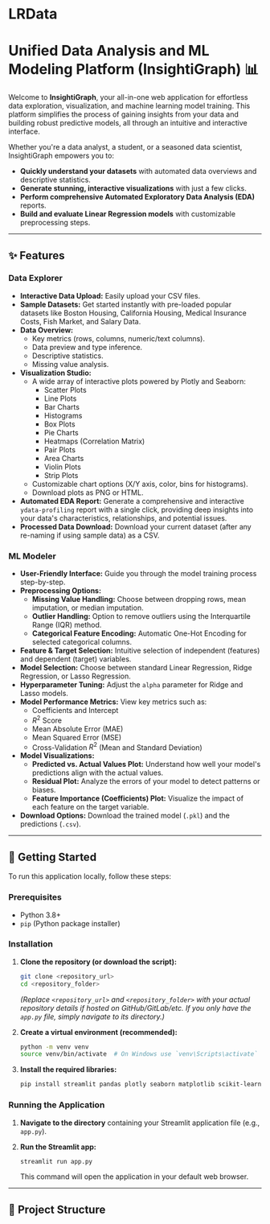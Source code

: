 # LRData

# Unified Data Analysis and ML Modeling Platform (InsightiGraph) 📊

Welcome to **InsightiGraph**, your all-in-one web application for effortless data exploration, visualization, and machine learning model training. This platform simplifies the process of gaining insights from your data and building robust predictive models, all through an intuitive and interactive interface.

Whether you're a data analyst, a student, or a seasoned data scientist, InsightiGraph empowers you to:

* **Quickly understand your datasets** with automated data overviews and descriptive statistics.
* **Generate stunning, interactive visualizations** with just a few clicks.
* **Perform comprehensive Automated Exploratory Data Analysis (EDA)** reports.
* **Build and evaluate Linear Regression models** with customizable preprocessing steps.

---

## ✨ Features

### Data Explorer

* **Interactive Data Upload:** Easily upload your CSV files.
* **Sample Datasets:** Get started instantly with pre-loaded popular datasets like Boston Housing, California Housing, Medical Insurance Costs, Fish Market, and Salary Data.
* **Data Overview:**
    * Key metrics (rows, columns, numeric/text columns).
    * Data preview and type inference.
    * Descriptive statistics.
    * Missing value analysis.
* **Visualization Studio:**
    * A wide array of interactive plots powered by Plotly and Seaborn:
        * Scatter Plots
        * Line Plots
        * Bar Charts
        * Histograms
        * Box Plots
        * Pie Charts
        * Heatmaps (Correlation Matrix)
        * Pair Plots
        * Area Charts
        * Violin Plots
        * Strip Plots
    * Customizable chart options (X/Y axis, color, bins for histograms).
    * Download plots as PNG or HTML.
* **Automated EDA Report:** Generate a comprehensive and interactive `ydata-profiling` report with a single click, providing deep insights into your data's characteristics, relationships, and potential issues.
* **Processed Data Download:** Download your current dataset (after any re-naming if using sample data) as a CSV.

### ML Modeler

* **User-Friendly Interface:** Guide you through the model training process step-by-step.
* **Preprocessing Options:**
    * **Missing Value Handling:** Choose between dropping rows, mean imputation, or median imputation.
    * **Outlier Handling:** Option to remove outliers using the Interquartile Range (IQR) method.
    * **Categorical Feature Encoding:** Automatic One-Hot Encoding for selected categorical columns.
* **Feature & Target Selection:** Intuitive selection of independent (features) and dependent (target) variables.
* **Model Selection:** Choose between standard Linear Regression, Ridge Regression, or Lasso Regression.
* **Hyperparameter Tuning:** Adjust the `alpha` parameter for Ridge and Lasso models.
* **Model Performance Metrics:** View key metrics such as:
    * Coefficients and Intercept
    * $R^2$ Score
    * Mean Absolute Error (MAE)
    * Mean Squared Error (MSE)
    * Cross-Validation $R^2$ (Mean and Standard Deviation)
* **Model Visualizations:**
    * **Predicted vs. Actual Values Plot:** Understand how well your model's predictions align with the actual values.
    * **Residual Plot:** Analyze the errors of your model to detect patterns or biases.
    * **Feature Importance (Coefficients) Plot:** Visualize the impact of each feature on the target variable.
* **Download Options:** Download the trained model (`.pkl`) and the predictions (`.csv`).

---

## 🚀 Getting Started

To run this application locally, follow these steps:

### Prerequisites

* Python 3.8+
* `pip` (Python package installer)

### Installation

1.  **Clone the repository (or download the script):**

    ```bash
    git clone <repository_url>
    cd <repository_folder>
    ```

    *(Replace `<repository_url>` and `<repository_folder>` with your actual repository details if hosted on GitHub/GitLab/etc. If you only have the `app.py` file, simply navigate to its directory.)*

2.  **Create a virtual environment (recommended):**

    ```bash
    python -m venv venv
    source venv/bin/activate  # On Windows use `venv\Scripts\activate`
    ```

3.  **Install the required libraries:**

    ```bash
    pip install streamlit pandas plotly seaborn matplotlib scikit-learn ydata-profiling
    ```

### Running the Application

1.  **Navigate to the directory** containing your Streamlit application file (e.g., `app.py`).

2.  **Run the Streamlit app:**

    ```bash
    streamlit run app.py
    ```

    This command will open the application in your default web browser.

---

## 📁 Project Structure
